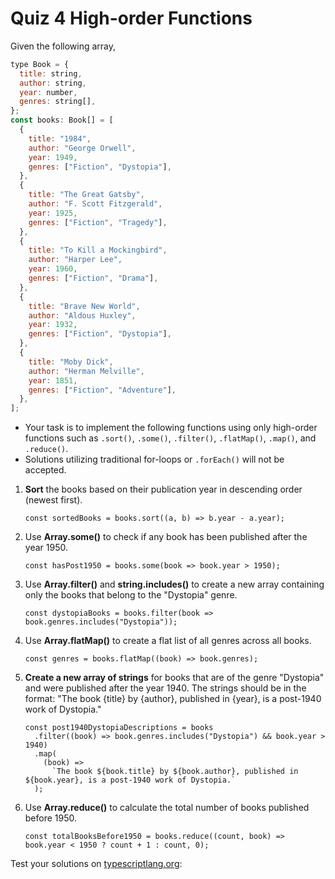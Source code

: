 # Quiz 4 High-order Functions

Given the following array,

```javascript
type Book = {
  title: string,
  author: string,
  year: number,
  genres: string[],
};
const books: Book[] = [
  {
    title: "1984",
    author: "George Orwell",
    year: 1949,
    genres: ["Fiction", "Dystopia"],
  },
  {
    title: "The Great Gatsby",
    author: "F. Scott Fitzgerald",
    year: 1925,
    genres: ["Fiction", "Tragedy"],
  },
  {
    title: "To Kill a Mockingbird",
    author: "Harper Lee",
    year: 1960,
    genres: ["Fiction", "Drama"],
  },
  {
    title: "Brave New World",
    author: "Aldous Huxley",
    year: 1932,
    genres: ["Fiction", "Dystopia"],
  },
  {
    title: "Moby Dick",
    author: "Herman Melville",
    year: 1851,
    genres: ["Fiction", "Adventure"],
  },
];
```

- Your task is to implement the following functions using only high-order functions such as `.sort()`, `.some()`, `.filter()`, `.flatMap()`, `.map()`, and `.reduce()`.
- Solutions utilizing traditional for-loops or `.forEach()` will not be accepted.

1. **Sort** the books based on their publication year in descending order (newest first).

   ```javacript
   const sortedBooks = books.sort((a, b) => b.year - a.year);
   ```

2. Use **Array.some()** to check if any book has been published after the year 1950.

   ```javacript
   const hasPost1950 = books.some(book => book.year > 1950);
   ```

3. Use **Array.filter()** and **string.includes()** to create a new array containing only the books that belong to the "Dystopia" genre.

   ```javacript
   const dystopiaBooks = books.filter(book => book.genres.includes("Dystopia"));
   ```

4. Use **Array.flatMap()** to create a flat list of all genres across all books.

   ```javacript
   const genres = books.flatMap((book) => book.genres);
   ```

5. **Create a new array of strings** for books that are of the genre "Dystopia" and were published after the year 1940. The strings should be in the format: "The book {title} by {author}, published in {year}, is a post-1940 work of Dystopia."

   ```javacript
   const post1940DystopiaDescriptions = books
     .filter((book) => book.genres.includes("Dystopia") && book.year > 1940)
     .map(
       (book) =>
         `The book ${book.title} by ${book.author}, published in ${book.year}, is a post-1940 work of Dystopia.`
     );
   ```

6. Use **Array.reduce()** to calculate the total number of books published before 1950.

   ```javacript
   const totalBooksBefore1950 = books.reduce((count, book) => book.year < 1950 ? count + 1 : count, 0);

   ```

Test your solutions on [typescriptlang.org](https://www.typescriptlang.org/play?#code/C4TwDgpgBAQg9nA1lAvFA3gWAFBSsAS2ABsIAuKAZ2ACcCA7AcwBoc8BDAV2AAs4aK1Ok1a4oICOwFR6nALYAjCDVF5GEejQiVBtBowDaAXVEBfANw4AxnHrUoChIh2wnx1FANsM3vIRLkUABEAIwAnAAcACxBqnhQXLz8FEEA4hD86lAA8jQA7hDExLG+4pLS4VFhcWoaWi4GQQBiBFaEtrHBACIg1HBgBOxBJt6mcVhifkSkKQAqPNCpWuzAUKkrlAogJZMJ3HzSzQB0UADKNsCrLcAAXuo07MQAJjvxZVIU4QBMAKw1UOpNNoKI0Wm0CB1mMFZg91E9tiMxGNvBM3v4ZtC4FAANIEIoJKAAWTgVkQ+gUBBoL3+iQOKQAElJIDQoAAZCAQV7xCQfKDhABsAAZ-oD6iDmq12vROkEug85ENEXhkWJUfF0YEgjAHgA3aAAOQgeSgAHV+M8uRx9slggBBZ5wTiUKD0zgAD1I23+PIqYQAzF8RXVgZ4JeDId1esB+oNhnEVXg1VMAiliVsoF1WohLXskod6coFfQiYUdXjSDmfZ8Ij8QkGgQ0w1KZbannr6MBOFo46NREZzEA):
